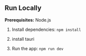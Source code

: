 



## Run Locally

**Prerequisites:**  Node.js


1. Install dependencies:
   `npm install`
2. install tauri

3. Run the app:
   `npm run dev`


